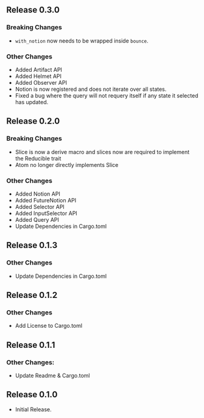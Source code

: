 ## Release 0.3.0

### Breaking Changes
- `with_notion` now needs to be wrapped inside `bounce`.

### Other Changes

- Added Artifact API
- Added Helmet API
- Added Observer API
- Notion is now registered and does not iterate over all states.
- Fixed a bug where the query will not requery itself if any state it
  selected has updated.

## Release 0.2.0

### Breaking Changes

- Slice is now a derive macro and slices now are required to implement the Reducible trait
- Atom no longer directly implements Slice

### Other Changes

- Added Notion API
- Added FutureNotion API
- Added Selector API
- Added InputSelector API
- Added Query API
- Update Dependencies in Cargo.toml

## Release 0.1.3

### Other Changes

- Update Dependencies in Cargo.toml

## Release 0.1.2

### Other Changes

- Add License to Cargo.toml

## Release 0.1.1

### Other Changes:

- Update Readme & Cargo.toml


## Release 0.1.0

- Initial Release.
